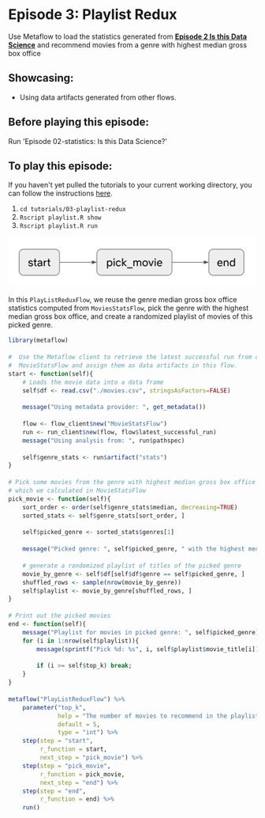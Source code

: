 # Episode 3: Playlist Redux

Use Metaflow to load the statistics generated from [**Episode 2 Is this Data Science**](episode02.md) and recommend movies from a genre with highest median gross box office

## Showcasing:

* Using data artifacts generated from other flows.

## Before playing this episode:

Run 'Episode 02-statistics: Is this Data Science?'

## To play this episode:

If you haven't yet pulled the tutorials to your current working directory, you can follow the instructions [here](../#pull-tutorials). 

1. `cd tutorials/03-playlist-redux`
2. `Rscript playlist.R show`
3. `Rscript playlist.R run`

![](../../../.gitbook/assets/tutorial-episode-3.png)

In this `PlayListReduxFlow`, we reuse the genre median gross box office statistics computed from `MoviesStatsFlow`, pick the genre with the highest median gross box office, and create a randomized playlist of movies of this picked genre.

```r
library(metaflow)

#  Use the Metaflow client to retrieve the latest successful run from our
#  MovieStatsFlow and assign them as data artifacts in this flow.
start <- function(self){
    # Loads the movie data into a data frame
    self$df <- read.csv("./movies.csv", stringsAsFactors=FALSE)

    message("Using metadata provider: ", get_metadata())

    flow <- flow_client$new("MovieStatsFlow")
    run <- run_client$new(flow, flow$latest_successful_run)
    message("Using analysis from: ", run$pathspec)

    self$genre_stats <- run$artifact("stats")
}

# Pick some movies from the genre with highest median gross box office 
# which we calculated in MovieStatsFlow
pick_movie <- function(self){
    sort_order <- order(self$genre_stats$median, decreasing=TRUE)
    sorted_stats <- self$genre_stats[sort_order, ]

    self$picked_genre <- sorted_stats$genres[1]

    message("Picked genre: ", self$picked_genre, " with the highest median gross box office.")

    # generate a randomized playlist of titles of the picked genre
    movie_by_genre <- self$df[self$df$genre == self$picked_genre, ]
    shuffled_rows <- sample(nrow(movie_by_genre))
    self$playlist <- movie_by_genre[shuffled_rows, ]
}

# Print out the picked movies
end <- function(self){
    message("Playlist for movies in picked genre: ", self$picked_genre)
    for (i in 1:nrow(self$playlist)){
        message(sprintf("Pick %d: %s", i, self$playlist$movie_title[i]))

        if (i >= self$top_k) break; 
    }
}

metaflow("PlayListReduxFlow") %>%
    parameter("top_k",
              help = "The number of movies to recommend in the playlist.",
              default = 5,
              type = "int") %>%
    step(step = "start", 
         r_function = start, 
         next_step = "pick_movie") %>%
    step(step = "pick_movie",
         r_function = pick_movie,
         next_step = "end") %>%
    step(step = "end", 
         r_function = end) %>%
    run()
```

